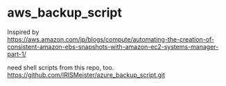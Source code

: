 # aws_backup_script

Inspired by  
https://aws.amazon.com/jp/blogs/compute/automating-the-creation-of-consistent-amazon-ebs-snapshots-with-amazon-ec2-systems-manager-part-1/


need shell scripts from this repo, too.  
https://github.com/IRISMeister/azure_backup_script.git

